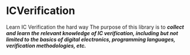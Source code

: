 # ICVerification
Learn IC Verification the hard way
The purpose of this library is to ***collect and learn the relevant knowledge of IC verification, including but not limited to the basics of digital electronics, programming languages, verification methodologies, etc.***
